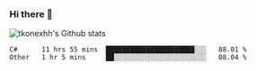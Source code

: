 ### Hi there 👋

![tkonexhh's Github stats](https://github-readme-stats.vercel.app/api?username=tkonexhh&show_icons=true)


<!--START_SECTION:waka-->

```text
C#      11 hrs 55 mins  ██████████████████████░░░   88.01 %
Other   1 hr 5 mins     ██░░░░░░░░░░░░░░░░░░░░░░░   08.04 %
```

<!--END_SECTION:waka-->
